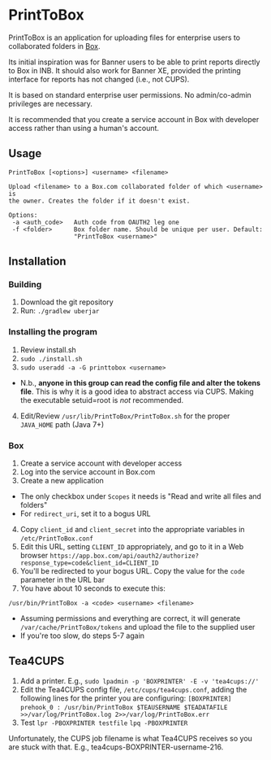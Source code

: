# PrintToBox
PrintToBox is an application for uploading files for enterprise users to collaborated folders in 
[Box](https://www.box.com).

Its initial inspiration was for Banner users to be able to print reports directly to Box in INB. It should also work
for Banner XE, provided the printing interface for reports has not changed (i.e., not CUPS).

It is based on standard enterprise user permissions. No admin/co-admin privileges are necessary.

It is recommended that you create a service account in Box with developer access rather than using a human's account. 

## Usage
```
PrintToBox [<options>] <username> <filename>

Upload <filename> to a Box.com collaborated folder of which <username> is
the owner. Creates the folder if it doesn't exist.

Options:
 -a <auth_code>   Auth code from OAUTH2 leg one
 -f <folder>      Box folder name. Should be unique per user. Default:
                  "PrintToBox <username>"
```

## Installation

### Building
1. Download the git repository
2. Run: `./gradlew uberjar`

### Installing the program
1. Review install.sh
2. `sudo ./install.sh`
3. `sudo useradd -a -G printtobox <username>`
 * N.b., **anyone in this group can read the config file and alter the tokens file**. This is why it is a good idea to
 abstract access via CUPS. Making the executable setuid=root is *not* recommended.
4. Edit/Review `/usr/lib/PrintToBox/PrintToBox.sh` for the proper `JAVA_HOME` path (Java 7+)
 
### Box
1. Create a service account with developer access
2. Log into the service account in Box.com
3. Create a new application
 * The only checkbox under `Scopes` it needs is "Read and write all files and folders"
 * For `redirect_uri`, set it to a bogus URL
4. Copy `client_id` and `client_secret` into the appropriate variables in `/etc/PrintToBox.conf`
5. Edit this URL, setting `CLIENT_ID` appropriately, and go to it in a Web browser 
`https://app.box.com/api/oauth2/authorize?response_type=code&client_id=CLIENT_ID`
6. You'll be redirected to your bogus URL. Copy the value for the `code` parameter in the URL bar
7. You have about 10 seconds to execute this:
```
/usr/bin/PrintToBox -a <code> <username> <filename>
```
 * Assuming permissions and everything are correct, it will generate `/var/cache/PrintToBox/tokens` and upload the file
 to the supplied user
 * If you're too slow, do steps 5-7 again
 
## Tea4CUPS
1. Add a printer. E.g., `sudo lpadmin -p 'BOXPRINTER' -E -v 'tea4cups://'`
2. Edit the Tea4CUPS config file, `/etc/cups/tea4cups.conf`, adding the following lines for the printer you are configuring:
        `[BOXPRINTER]`
        `prehook_0 : /usr/bin/PrintToBox $TEAUSERNAME $TEADATAFILE >>/var/log/PrintToBox.log 2>>/var/log/PrintToBox.err`
3. Test
        `lpr -PBOXPRINTER testfile`
        `lpq -PBOXPRINTER`

Unfortunately, the CUPS job filename is what Tea4CUPS receives so you are stuck with that. E.g., tea4cups-BOXPRINTER-username-216.

